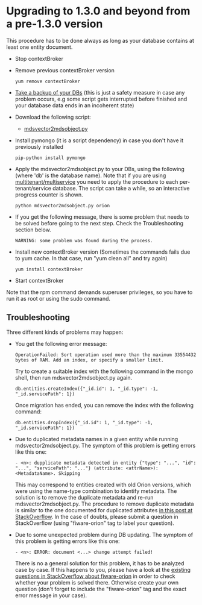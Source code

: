 # Upgrading to 1.3.0 and beyond from a pre-1.3.0 version

This procedure has to be done always as long as your database contains
at least one entity document.

-   Stop contextBroker
-   Remove previous contextBroker version

        yum remove contextBroker

-   [Take a backup of your
    DBs](database_admin.md#backup) (this is just a
    safety measure in case any problem occurs, e.g some script gets
    interrupted before finished and your database data ends in an
    incoherent state)
-   Download the following script:
    -   [mdsvector2mdsobject.py](https://github.com/telefonicaid/fiware-orion/blob/1.3.0/scripts/managedb/mdsvector2mdsobject.py)
-   Install pymongo (it is a script dependency) in case you don't have
    it previously installed

        pip-python install pymongo

-   Apply the mdsvector2mdsobject.py to your DBs, using the
    following (where 'db' is the database name). Note that if you are
    using
    [multitenant/multiservice](database_admin.md#multiservicemultitenant-database-separation)
    you need to apply the procedure to each per-tenant/service database.
    The script can take a while, so an interactive progress counter
    is shown.

        python mdsvector2mdsobject.py orion

-   If you get the following message, there is some problem that needs
    to be solved before going to the next step. Check the
    Troubleshooting section below.

        WARNING: some problem was found during the process.

-   Install new contextBroker version (Sometimes the commands fails due
    to yum cache. In that case, run "yum clean all" and try again)

        yum install contextBroker

-   Start contextBroker

Note that the rpm command demands superuser privileges, so you have to
run it as root or using the sudo command.

## Troubleshooting

Three different kinds of problems may happen:

-   You get the following error message:

        OperationFailed: Sort operation used more than the maximum 33554432 bytes of RAM. Add an index, or specify a smaller limit.

    Try to create a suitable index with the following command in the mongo shell, then run mdsvector2mdsobject.py again.

        db.entities.createIndex({"_id.id": 1, "_id.type": -1, "_id.servicePath": 1})

    Once migration has ended, you can remove the index with the following command:

        db.entities.dropIndex({"_id.id": 1, "_id.type": -1, "_id.servicePath": 1})

-   Due to duplicated metadata names in a given entity while
    running mdsvector2mdsobject.py. The symptom of this problem is
    getting errors like this one:

        - <n>: dupplicate metadata detected in entity {"type": "...", "id": "...", "servicePath": "..."} (attribute: <attrName>): <MetadataName>. Skipping

    This may correspond to entities created with old Orion versions,
    which were using the name-type combination to identify metadata.
    The solution is to remove the duplicate metadata and re-run
    mdsvector2mdsobject.py. The procedure to remove duplicate
    metadata is similar to the one documented for duplicated attributes [in this post at
    StackOverflow](http://stackoverflow.com/questions/30242731/fix-duplicate-name-situation-due-to-entities-created-before-orion-0-17-0/30242791#30242791).
    In the case of doubts, please submit a question in StackOverflow (using "fiware-orion" tag to label your question).

-   Due to some unexpected problem during DB updating. The symptom of
    this problem is getting errors like this one:

        - <n>: ERROR: document <...> change attempt failed!

    There is no a general solution for this problem, it has to be
    analyzed case by case. If this happens to you, please have a look at
    the [existing questions in StackOverflow about
    fiware-orion](http://stackoverflow.com/questions/tagged/fiware-orion)
    in order to check whether your problem is solved there. Otherwise create
    your own question (don't forget to include the "fiware-orion" tag
    and the exact error message in your case).

